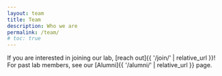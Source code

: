 ```yaml
---
layout: team
title: Team
description: Who we are
permalink: /team/
# toc: true
---
```


<!-- [Principal Investigator]: {{ '#pi' | relative_url }}
[Administrative Assistant]: {{ '#admin' | relative_url }}
[Postdocs]: {{ '#postdoc' | relative_url }}
[Graduate Students]: {{ '#grad' | relative_url }}
[Undergraduate]: {{ '#undergrad' | relative_url }} -->


If you are interested in joining our lab, [reach out]{{ '/join/' | relative_url }}! For past lab members, see our [Alumni]{{ '/alumni/' | relative_url }} page.

